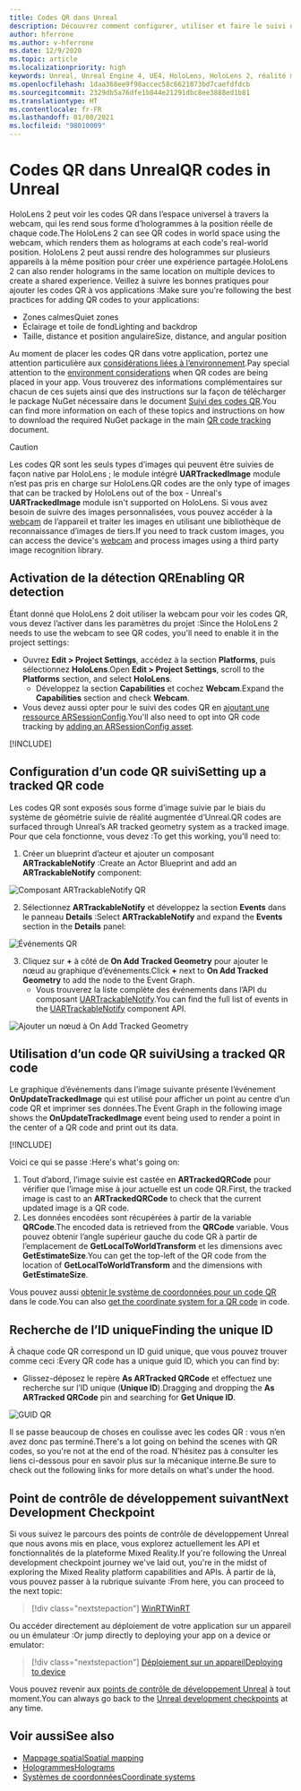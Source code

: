 ```yaml
---
title: Codes QR dans Unreal
description: Découvrez comment configurer, utiliser et faire le suivi des codes QR dans des applications de réalité mixte Unreal.
author: hferrone
ms.author: v-hferrone
ms.date: 12/9/2020
ms.topic: article
ms.localizationpriority: high
keywords: Unreal, Unreal Engine 4, UE4, HoloLens, HoloLens 2, réalité mixte, développement, fonctionnalités, documentation, guides, hologrammes, qr codes, casque de réalité mixte, casque windows mixed reality, casque de réalité virtuelle
ms.openlocfilehash: 1daa368ee9f98accec58c6621073bd7caefdfdcb
ms.sourcegitcommit: 2329db5a76dfe1b844e21291dbc8ee3888ed1b81
ms.translationtype: HT
ms.contentlocale: fr-FR
ms.lasthandoff: 01/08/2021
ms.locfileid: "98010009"
---
```

# <a name="qr-codes-in-unreal"></a><span data-ttu-id="a6b08-104">Codes QR dans Unreal</span><span class="sxs-lookup"><span data-stu-id="a6b08-104">QR codes in Unreal</span></span>

<span data-ttu-id="a6b08-105">HoloLens 2 peut voir les codes QR dans l’espace universel à travers la webcam, qui les rend sous forme d’hologrammes à la position réelle de chaque code.</span><span class="sxs-lookup"><span data-stu-id="a6b08-105">The HoloLens 2 can see QR codes in world space using the webcam, which renders them as holograms at each code's real-world position.</span></span> <span data-ttu-id="a6b08-106">HoloLens 2 peut aussi rendre des hologrammes sur plusieurs appareils à la même position pour créer une expérience partagée.</span><span class="sxs-lookup"><span data-stu-id="a6b08-106">HoloLens 2 can also render holograms in the same location on multiple devices to create a shared experience.</span></span> <span data-ttu-id="a6b08-107">Veillez à suivre les bonnes pratiques pour ajouter les codes QR à vos applications :</span><span class="sxs-lookup"><span data-stu-id="a6b08-107">Make sure you're following the best practices for adding QR codes to your applications:</span></span>

- <span data-ttu-id="a6b08-108">Zones calmes</span><span class="sxs-lookup"><span data-stu-id="a6b08-108">Quiet zones</span></span>
- <span data-ttu-id="a6b08-109">Éclairage et toile de fond</span><span class="sxs-lookup"><span data-stu-id="a6b08-109">Lighting and backdrop</span></span>
- <span data-ttu-id="a6b08-110">Taille, distance et position angulaire</span><span class="sxs-lookup"><span data-stu-id="a6b08-110">Size, distance, and angular position</span></span>

<span data-ttu-id="a6b08-111">Au moment de placer les codes QR dans votre application, portez une attention particulière aux [considérations liées à l’environnement](../../environment-considerations-for-hololens.md).</span><span class="sxs-lookup"><span data-stu-id="a6b08-111">Pay special attention to the [environment considerations](../../environment-considerations-for-hololens.md) when QR codes are being placed in your app.</span></span> <span data-ttu-id="a6b08-112">Vous trouverez des informations complémentaires sur chacun de ces sujets ainsi que des instructions sur la façon de télécharger le package NuGet nécessaire dans le document [Suivi des codes QR](../platform-capabilities-and-apis/qr-code-tracking.md).</span><span class="sxs-lookup"><span data-stu-id="a6b08-112">You can find more information on each of these topics and instructions on how to download the required NuGet package in the main [QR code tracking](../platform-capabilities-and-apis/qr-code-tracking.md) document.</span></span>

> [!CAUTION]
> <span data-ttu-id="a6b08-113">Les codes QR sont les seuls types d’images qui peuvent être suivies de façon native par HoloLens ; le module intégré **UARTrackedImage** module n’est pas pris en charge sur HoloLens.</span><span class="sxs-lookup"><span data-stu-id="a6b08-113">QR codes are the only type of images that can be tracked by HoloLens out of the box - Unreal's **UARTrackedImage** module isn't supported on HoloLens.</span></span> <span data-ttu-id="a6b08-114">Si vous avez besoin de suivre des images personnalisées, vous pouvez accéder à la [webcam](unreal-hololens-camera.md) de l’appareil et traiter les images en utilisant une bibliothèque de reconnaissance d’images de tiers.</span><span class="sxs-lookup"><span data-stu-id="a6b08-114">If you need to track custom images, you can access the device's [webcam](unreal-hololens-camera.md) and process images using a third party image recognition library.</span></span> 

## <a name="enabling-qr-detection"></a><span data-ttu-id="a6b08-115">Activation de la détection QR</span><span class="sxs-lookup"><span data-stu-id="a6b08-115">Enabling QR detection</span></span>

<span data-ttu-id="a6b08-116">Étant donné que HoloLens 2 doit utiliser la webcam pour voir les codes QR, vous devez l’activer dans les paramètres du projet :</span><span class="sxs-lookup"><span data-stu-id="a6b08-116">Since the HoloLens 2 needs to use the webcam to see QR codes, you'll need to enable it in the project settings:</span></span>
- <span data-ttu-id="a6b08-117">Ouvrez **Edit > Project Settings**, accédez à la section **Platforms**, puis sélectionnez **HoloLens**.</span><span class="sxs-lookup"><span data-stu-id="a6b08-117">Open **Edit > Project Settings**, scroll to the **Platforms** section, and select **HoloLens**.</span></span>
    + <span data-ttu-id="a6b08-118">Développez la section **Capabilities** et cochez **Webcam**.</span><span class="sxs-lookup"><span data-stu-id="a6b08-118">Expand the **Capabilities** section and check **Webcam**.</span></span>  
- <span data-ttu-id="a6b08-119">Vous devez aussi opter pour le suivi des codes QR en [ajoutant une ressource ARSessionConfig](https://docs.microsoft.com/windows/mixed-reality/unreal-uxt-ch3#adding-the-session-asset).</span><span class="sxs-lookup"><span data-stu-id="a6b08-119">You'll also need to opt into QR code tracking by [adding an ARSessionConfig asset](https://docs.microsoft.com/windows/mixed-reality/unreal-uxt-ch3#adding-the-session-asset).</span></span>

[!INCLUDE[](includes/tabs-qr-codes-1.md)]

## <a name="setting-up-a-tracked-qr-code"></a><span data-ttu-id="a6b08-120">Configuration d’un code QR suivi</span><span class="sxs-lookup"><span data-stu-id="a6b08-120">Setting up a tracked QR code</span></span>

<span data-ttu-id="a6b08-121">Les codes QR sont exposés sous forme d’image suivie par le biais du système de géométrie suivie de réalité augmentée d’Unreal.</span><span class="sxs-lookup"><span data-stu-id="a6b08-121">QR codes are surfaced through Unreal’s AR tracked geometry system as a tracked image.</span></span> <span data-ttu-id="a6b08-122">Pour que cela fonctionne, vous devez :</span><span class="sxs-lookup"><span data-stu-id="a6b08-122">To get this working, you'll need to:</span></span>
1. <span data-ttu-id="a6b08-123">Créer un blueprint d’acteur et ajouter un composant **ARTrackableNotify** :</span><span class="sxs-lookup"><span data-stu-id="a6b08-123">Create an Actor Blueprint and add an **ARTrackableNotify** component:</span></span>

![Composant ARTrackableNotify QR](images/unreal-spatialmapping-artrackablenotify.PNG)

2. <span data-ttu-id="a6b08-125">Sélectionnez **ARTrackableNotify** et développez la section **Events** dans le panneau **Details** :</span><span class="sxs-lookup"><span data-stu-id="a6b08-125">Select **ARTrackableNotify** and expand the **Events** section in the **Details** panel:</span></span>

![Événements QR](images/unreal-spatialmapping-events.PNG)

3. <span data-ttu-id="a6b08-127">Cliquez sur **+** à côté de **On Add Tracked Geometry** pour ajouter le nœud au graphique d’événements.</span><span class="sxs-lookup"><span data-stu-id="a6b08-127">Click **+** next to **On Add Tracked Geometry** to add the node to the Event Graph.</span></span>
    - <span data-ttu-id="a6b08-128">Vous trouverez la liste complète des événements dans l’API du composant [UARTrackableNotify](https://docs.unrealengine.com/API/Runtime/AugmentedReality/UARTrackableNotifyComponent/index.html).</span><span class="sxs-lookup"><span data-stu-id="a6b08-128">You can find the full list of events in the [UARTrackableNotify](https://docs.unrealengine.com/API/Runtime/AugmentedReality/UARTrackableNotifyComponent/index.html) component API.</span></span>

![Ajouter un nœud à On Add Tracked Geometry](images/unreal-qr-codes-tracked-geometry.png)

## <a name="using-a-tracked-qr-code"></a><span data-ttu-id="a6b08-130">Utilisation d’un code QR suivi</span><span class="sxs-lookup"><span data-stu-id="a6b08-130">Using a tracked QR code</span></span>

<span data-ttu-id="a6b08-131">Le graphique d’événements dans l’image suivante présente l’événement **OnUpdateTrackedImage** qui est utilisé pour afficher un point au centre d’un code QR et imprimer ses données.</span><span class="sxs-lookup"><span data-stu-id="a6b08-131">The Event Graph in the following image shows the **OnUpdateTrackedImage** event being used to render a point in the center of a QR code and print out its data.</span></span>

[!INCLUDE[](includes/tabs-qr-codes-2.md)]

<span data-ttu-id="a6b08-132">Voici ce qui se passe :</span><span class="sxs-lookup"><span data-stu-id="a6b08-132">Here's what's going on:</span></span>
1. <span data-ttu-id="a6b08-133">Tout d’abord, l’image suivie est castée en **ARTrackedQRCode** pour vérifier que l’image mise à jour actuelle est un code QR.</span><span class="sxs-lookup"><span data-stu-id="a6b08-133">First, the tracked image is cast to an **ARTrackedQRCode** to check that the current updated image is a QR code.</span></span>  
2. <span data-ttu-id="a6b08-134">Les données encodées sont récupérées à partir de la variable **QRCode**.</span><span class="sxs-lookup"><span data-stu-id="a6b08-134">The encoded data is retrieved from the **QRCode** variable.</span></span> <span data-ttu-id="a6b08-135">Vous pouvez obtenir l’angle supérieur gauche du code QR à partir de l’emplacement de **GetLocalToWorldTransform** et les dimensions avec **GetEstimateSize**.</span><span class="sxs-lookup"><span data-stu-id="a6b08-135">You can get the top-left of the QR code from the location of **GetLocalToWorldTransform** and the dimensions with **GetEstimateSize**.</span></span>

<span data-ttu-id="a6b08-136">Vous pouvez aussi [obtenir le système de coordonnées pour un code QR](https://docs.microsoft.com/windows/mixed-reality/qr-code-tracking#getting-the-coordinate-system-for-a-qr-code) dans le code.</span><span class="sxs-lookup"><span data-stu-id="a6b08-136">You can also [get the coordinate system for a QR code](https://docs.microsoft.com/windows/mixed-reality/qr-code-tracking#getting-the-coordinate-system-for-a-qr-code) in code.</span></span>

## <a name="finding-the-unique-id"></a><span data-ttu-id="a6b08-137">Recherche de l’ID unique</span><span class="sxs-lookup"><span data-stu-id="a6b08-137">Finding the unique ID</span></span>

<span data-ttu-id="a6b08-138">À chaque code QR correspond un ID guid unique, que vous pouvez trouver comme ceci :</span><span class="sxs-lookup"><span data-stu-id="a6b08-138">Every QR code has a unique guid ID, which you can find by:</span></span>
- <span data-ttu-id="a6b08-139">Glissez-déposez le repère **As ARTracked QRCode** et effectuez une recherche sur l’ID unique (**Unique ID**).</span><span class="sxs-lookup"><span data-stu-id="a6b08-139">Dragging and dropping the **As ARTracked QRCode**  pin and searching for **Get Unique ID**.</span></span>

![GUID QR](images/unreal-qr-guid.PNG)

<span data-ttu-id="a6b08-141">Il se passe beaucoup de choses en coulisse avec les codes QR : vous n’en avez donc pas terminé.</span><span class="sxs-lookup"><span data-stu-id="a6b08-141">There's a lot going on behind the scenes with QR codes, so you're not at the end of the road.</span></span> <span data-ttu-id="a6b08-142">N’hésitez pas à consulter les liens ci-dessous pour en savoir plus sur la mécanique interne.</span><span class="sxs-lookup"><span data-stu-id="a6b08-142">Be sure to check out the following links for more details on what's under the hood.</span></span>

## <a name="next-development-checkpoint"></a><span data-ttu-id="a6b08-143">Point de contrôle de développement suivant</span><span class="sxs-lookup"><span data-stu-id="a6b08-143">Next Development Checkpoint</span></span>

<span data-ttu-id="a6b08-144">Si vous suivez le parcours des points de contrôle de développement Unreal que nous avons mis en place, vous explorez actuellement les API et fonctionnalités de la plateforme Mixed Reality.</span><span class="sxs-lookup"><span data-stu-id="a6b08-144">If you're following the Unreal development checkpoint journey we've laid out, you're in the midst of exploring the Mixed Reality platform capabilities and APIs.</span></span> <span data-ttu-id="a6b08-145">À partir de là, vous pouvez passer à la rubrique suivante :</span><span class="sxs-lookup"><span data-stu-id="a6b08-145">From here, you can proceed to the next topic:</span></span>

> [!div class="nextstepaction"]
> [<span data-ttu-id="a6b08-146">WinRT</span><span class="sxs-lookup"><span data-stu-id="a6b08-146">WinRT</span></span>](unreal-winRT.md)

<span data-ttu-id="a6b08-147">Ou accéder directement au déploiement de votre application sur un appareil ou un émulateur :</span><span class="sxs-lookup"><span data-stu-id="a6b08-147">Or jump directly to deploying your app on a device or emulator:</span></span>

> [!div class="nextstepaction"]
> [<span data-ttu-id="a6b08-148">Déploiement sur un appareil</span><span class="sxs-lookup"><span data-stu-id="a6b08-148">Deploying to device</span></span>](unreal-deploying.md)

<span data-ttu-id="a6b08-149">Vous pouvez revenir aux [points de contrôle de développement Unreal](unreal-development-overview.md#3-platform-capabilities-and-apis) à tout moment.</span><span class="sxs-lookup"><span data-stu-id="a6b08-149">You can always go back to the [Unreal development checkpoints](unreal-development-overview.md#3-platform-capabilities-and-apis) at any time.</span></span>

## <a name="see-also"></a><span data-ttu-id="a6b08-150">Voir aussi</span><span class="sxs-lookup"><span data-stu-id="a6b08-150">See also</span></span>
* [<span data-ttu-id="a6b08-151">Mappage spatial</span><span class="sxs-lookup"><span data-stu-id="a6b08-151">Spatial mapping</span></span>](../../design/spatial-mapping.md)
* [<span data-ttu-id="a6b08-152">Hologrammes</span><span class="sxs-lookup"><span data-stu-id="a6b08-152">Holograms</span></span>](../../discover/hologram.md)
* [<span data-ttu-id="a6b08-153">Systèmes de coordonnées</span><span class="sxs-lookup"><span data-stu-id="a6b08-153">Coordinate systems</span></span>](../../design/coordinate-systems.md)
